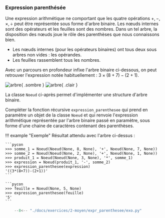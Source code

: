 

### Expression parenthésée 


Une expression arithmétique ne comportant que les quatre opérations $+, - , ×, ÷$ peut être représentée sous forme d'arbre binaire. Les nœuds internes sont des opérateurs et les feuilles sont des nombres. Dans un tel arbre, la disposition des nœuds joue le rôle des parenthèses que nous connaissons bien.

- Les nœuds internes (pour les opérateurs binaires) ont tous deux sous arbres non vides : les opérandes.
- Les feuilles rassemblent tous les nombres.

Avec un parcours en profondeur infixe l'arbre binaire ci-dessous, on
peut retrouver l'expression notée habituellement : $3 × (8 + 7) - (2 + 1)$.


![arbre](expr_parenthesee/images/sombre.svg){ .sombre }
![arbre](expr_parenthesee/images/clair.svg){ .clair }


La classe `Noeud` ci-après permet d'implémenter une structure d'arbre binaire.

Compléter la fonction récursive `expression_parenthesee` qui prend en paramètre un objet de la classe `Noeud` et qui renvoie l'expression arithmétique représentée par l'arbre binaire passé en paramètre, sous forme d'une chaine de caractères contenant des parenthèses.



!!! example "Exemple"
    Résultat attendu avec l'arbre ci-dessus :

    ```pycon
    >>> somme_1 = Noeud(Noeud(None, 8, None), '+', Noeud(None, 7, None))
    >>> somme_2 = Noeud(Noeud(None, 2, None), '+', Noeud(None, 1, None))
    >>> produit_1 = Noeud(Noeud(None, 3, None), '*', somme_1)
    >>> expression = Noeud(produit_1, '-', somme_2)
    >>> expression_parenthesee(expression)
    '((3*(8+7))-(2+1))'
    ```

    ```pycon
    >>> feuille = Noeud(None, 5, None)
    >>> expression_parenthesee(feuille)
    '5'
    ```




```python
    --8<-- "./docs/exercices/2-moyen/expr_parenthesee/exo.py"
```

